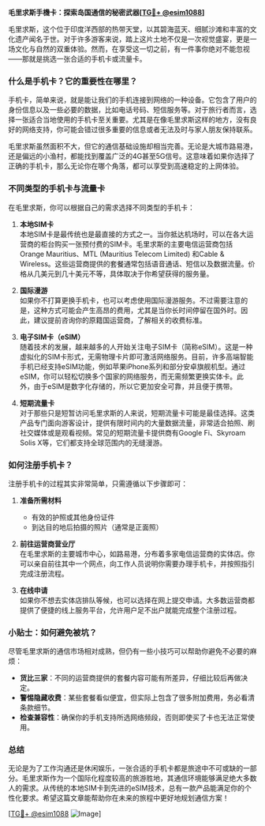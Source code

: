 **毛里求斯手機卡：探索岛国通信的秘密武器[[TG💪+ @esim1088](https://t.me/s/esim1088)]**

毛里求斯，这个位于印度洋西部的热带天堂，以其碧海蓝天、细腻沙滩和丰富的文化遗产闻名于世。对于许多游客来说，踏上这片土地不仅是一次视觉盛宴，更是一场文化与自然的双重体验。然而，在享受这一切之前，有一件事你绝对不能忽视——那就是挑选一张合适的手机卡或流量卡。

### 什么是手机卡？它的重要性在哪里？

手机卡，简单来说，就是能让我们的手机连接到网络的一种设备。它包含了用户的身份信息以及一些必要的数据，比如电话号码、短信服务等。对于旅行者而言，选择一张适合当地使用的手机卡至关重要。尤其是在像毛里求斯这样的地方，没有良好的网络支持，你可能会错过很多重要的信息或者无法及时与家人朋友保持联系。

毛里求斯虽然面积不大，但它的通信基础设施却相当完善。无论是大城市路易港，还是偏远的小渔村，都能找到覆盖广泛的4G甚至5G信号。这意味着如果你选择了正确的手机卡，那么无论你在哪个角落，都可以享受到高速稳定的上网体验。

### 不同类型的手机卡与流量卡

在毛里求斯，你可以根据自己的需求选择不同类型的手机卡：

1. **本地SIM卡**  
   本地SIM卡是最传统也是最直接的方式之一。当你抵达机场时，可以在各大运营商的柜台购买一张预付费的SIM卡。毛里求斯的主要电信运营商包括Orange Mauritius、MTL (Mauritius Telecom Limited) 和Cable & Wireless。这些运营商提供的套餐通常包括语音通话、短信以及数据流量。价格从几美元到几十美元不等，具体取决于你希望获得的服务量。

2. **国际漫游**  
   如果你不打算更换手机卡，也可以考虑使用国际漫游服务。不过需要注意的是，这种方式可能会产生高昂的费用，尤其是当你长时间停留在国外时。因此，建议提前咨询你的原籍国运营商，了解相关的收费标准。

3. **电子SIM卡（eSIM）**  
   随着技术的发展，越来越多的人开始关注电子SIM卡（简称eSIM）。这是一种虚拟化的SIM卡形式，无需物理卡片即可激活网络服务。目前，许多高端智能手机已经支持eSIM功能，例如苹果iPhone系列和部分安卓旗舰机型。通过eSIM，你可以轻松切换多个国家的网络服务，而无需频繁更换实体卡。此外，由于eSIM是数字化存储的，所以它更加安全可靠，并且便于携带。

4. **短期流量卡**  
   对于那些只是短暂访问毛里求斯的人来说，短期流量卡可能是最佳选择。这类产品专门面向游客设计，提供有限时间内的大量数据流量，非常适合拍照、刷社交媒体或是观看视频。常见的短期流量卡提供商有Google Fi、Skyroam Solis X等，它们都支持全球范围内的无缝漫游。

### 如何注册手机卡？

注册手机卡的过程其实非常简单，只需遵循以下步骤即可：

1. **准备所需材料**  
   - 有效的护照或其他身份证件  
   - 到达目的地后拍摄的照片（通常是正面照）

2. **前往运营商营业厅**  
   在毛里求斯的主要城市中心，如路易港，分布着多家电信运营商的实体店。你可以亲自前往其中一个网点，向工作人员说明你需要办理手机卡，并按照指引完成注册流程。

3. **在线申请**  
   如果你不想去实体店排队等候，也可以选择在网上提交申请。大多数运营商都提供了便捷的线上服务平台，允许用户足不出户就能完成整个注册过程。

### 小贴士：如何避免被坑？

尽管毛里求斯的通信市场相对成熟，但仍有一些小技巧可以帮助你避免不必要的麻烦：

- **货比三家**：不同的运营商提供的套餐内容可能有所差异，仔细比较后再做决定。
- **警惕隐藏收费**：某些套餐看似便宜，但实际上包含了很多附加费用，务必看清条款细节。
- **检查兼容性**：确保你的手机支持所选网络频段，否则即使买了卡也无法正常使用。

### 总结

无论是为了工作沟通还是休闲娱乐，一张合适的手机卡都是旅途中不可或缺的一部分。毛里求斯作为一个国际化程度较高的旅游胜地，其通信环境能够满足绝大多数人的需求。从传统的本地SIM卡到先进的eSIM技术，总有一款产品能满足你的个性化要求。希望这篇文章能帮助你在未来的旅程中更好地规划通信方案！

[[TG💪+ @esim1088](https://t.me/s/esim1088) ![Image](https://i.postimg.cc/4NQfJmqS/Snipaste-2025-05-13-00-14-12.png)]